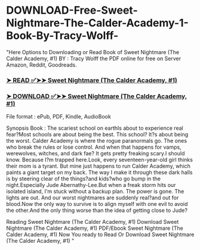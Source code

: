 # DOWNLOAD-Free-Sweet-Nightmare-The-Calder-Academy-1-Book-By-Tracy-Wolff-

"Here Options to Downloading or Read Book of Sweet Nightmare (The Calder Academy, #1) BY : Tracy Wolff the PDF online for free on Server Amazon, Reddit, Goodreads.

### [➤ READ ✅➤➤ Sweet Nightmare (The Calder Academy, #1)](https://en.ebooksteach.xyz/?book=203579059-sweet-nightmare)
### [➤ DOWNLOAD ✅➤➤ Sweet Nightmare (The Calder Academy, #1)](https://en.ebooksteach.xyz/?book=203579059-sweet-nightmare)

File format : ePub, PDF, Kindle, AudioBook

Synopsis Book : The scariest school on earthIs about to experience real fear?Most schools are about being the best. This school? It?s about being the worst. Calder Academy is where the rogue paranormals go. The ones who break the rules or lose control. And when that happens for vamps, werewolves, witches, and dark fae? It gets pretty freaking scary.I should know. Because I?m trapped here.Look, every seventeen-year-old girl thinks their mom is a tyrant. But mine just happens to run Calder Academy, which paints a giant target on my back. The way I make it through these dark halls is by steering clear of the things?and kids?who go bump in the night.Especially Jude Abernathy-Lee.But when a freak storm hits our isolated island, I'm stuck without a backup plan. The power is gone. The lights are out. And our worst nightmares are suddenly real?and out for blood.Now the only way to survive is to align myself with one evil to avoid the other.And the only thing worse than the idea of getting close to Jude? 

Reading Sweet Nightmare (The Calder Academy, #1)
Download Sweet Nightmare (The Calder Academy, #1)
PDF/Ebook Sweet Nightmare (The Calder Academy, #1)
Now You ready to Read Or Download Sweet Nightmare (The Calder Academy, #1)
"
